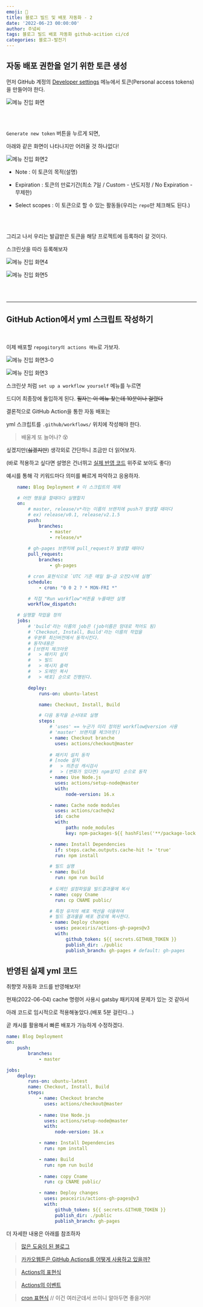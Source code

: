 ```yaml
---
emoji: 🔮
title: 블로그 빌드 및 배포 자동화 - 2
date: '2022-06-23 00:00:00'
author: 주녘씨
tags: 블로그 빌드 배포 자동화 github-acition ci/cd
categories: 블로그-발전기
---
```

## **자동 배포 권한을 얻기 위한 토큰 생성**

먼저 GitHub 계정의 [Developer settings](https://github.com/settings/apps) 메뉴에서 토큰(Personal access tokens)을 만들어야 한다.

![메뉴 진입 화면](setting.png)

<br/><br/>

`Generate new token` 버튼을 누르게 되면,

아래와 같은 화면이 나타나지만 어려울 것 하나없다!

![메뉴 진입 화면2](setting2.png)

- Note : 이 토큰의 목적(설명)

- Expiration : 토큰의 만료기간(최소 7일 / Custom - 년도지정 / No Expiration - 무제한)

- Select scopes : 이 토큰으로 할 수 있는 활동들(우리는 `repo`만 체크해도 된다.)

<br/><br/>

그리고 나서 우리는 발급받은 토큰을 해당 프로젝트에 등록하러 갈 것이다.

스크린샷을 따라 등록해보자

![메뉴 진입 화면4](setting4.png)

![메뉴 진입 화면5](setting5.png)

<br/><br/>

---

## **GitHub Action에서 yml 스크립트 작성하기**

<br/>

이제 배포할 `repogitory의 actions 메뉴`로 가보자.

![메뉴 진입 화면3-0](setting3-0.png)

![메뉴 진입 화면3](setting3.png)



스크린샷 처럼 `set up a workflow yourself` 메뉴를 누르면

드디어 최종장에 돌입하게 된다. ~~필자는 이 메뉴 찾는데 10분이나 걸렸다~~

결론적으로 GitHub Action을 통한 자동 배포는

yml 스크립트를 `.github/workflows/` 위치에 작성해야 한다.

> 배울게 또 늘어나? 😵

싶겠지만(~~싫겠지만~~) 생각외로 간단하니 조금만 더 읽어보자.

(바로 적용하고 싶다면 설명은 건너뛰고 [실제 반영 코드](#code) 위주로 보아도 좋다)

예시를 통해 각 키워드마다 의미를 빠르게 파악하고 응용하자.

```yml
    name: Blog Deployment # 이 스크립트의 제목

    # 어떤 행동을 할때마다 실행할지
    on: 
        # master, release/v*라는 이름의 브랜치에 push가 발생할 때마다
        # ex) release/v0.1, release/v2.1.5
        push:
            branches: 
                - master
                - release/v*
        
        # gh-pages 브랜치에 pull_request가 발생할 때마다
        pull_request:
            branches: 
                - gh-pages

        # cron 표현식으로 `UTC 기준 매일 월~금 오전2시에 실행`
        schedule: 
            - cron: "0 0 2 ? * MON-FRI *"

        # 직접 "Run workflow"버튼을 누를때만 실행
        workflow_dispatch: 

    # 실행할 작업을 정의
    jobs:
        # 'build'라는 이름의 job은 (job이름은 맘대로 적어도 됨)
        # 'Checkout, Install, Build'라는 이름의 작업을
        # 우분투 최신버전에서 동작시킨다.
        # 동작내용은 
        # [브랜치 체크아웃 
        #   > 패키지 설치 
        #   > 빌드 
        #   > 메시지 출력
        #   > 도메인 복사
        #   > 배포] 순으로 진행된다.

        deploy: 
            runs-on: ubuntu-latest

            name: Checkout, Install, Build

            # 다음 동작을 순서대로 실행
            steps:
                # 'uses' == 누군가 미리 정의된 workflow@version 사용
                # 'master' 브랜치를 체크아웃()
                - name: Checkout branche
                  uses: actions/checkout@master
                
                # 패키지 설치 동작 
                # [node 설치 
                #   > 의존성 캐시검사 
                #   > (변화가 있다면) npm설치] 순으로 동작
                - name: Use Node.js
                  uses: actions/setup-node@master
                  with:
                      node-version: 16.x

                - name: Cache node modules
                  uses: actions/cache@v2
                  id: cache
                  with:
                      path: node_modules
                      key: npm-packages-${{ hashFiles('**/package-lock.json') }}

                - name: Install Dependencies
                  if: steps.cache.outputs.cache-hit != 'true'
                  run: npm install

                # 빌드 실행
                - name: Build
                  run: npm run build
                    
                # 도메인 설정파일을 빌드결과물에 복사
                - name: copy Cname
                  run: cp CNAME public/ 

                # 특정 유저의 배포 액션을 이용하여
                # 빌드 결과물을 배포 경로에 복사한다.
                - name: Deploy changes
                  uses: peaceiris/actions-gh-pages@v3 
                  with:
                      github_token: ${{ secrets.GITHUB_TOKEN }}
                      publish_dir: ./public
                      publish_branch: gh-pages # default: gh-pages
```


## 반영된 실제 yml 코드 <span id="code"></span> 

취향껏 자동화 코드를 반영해보자!

현재(2022-06-04) cache 명령어 사용시 gatsby 패키지에 문제가 있는 것 같아서

아래 코드로 임시적으로 적용해놓았다.(배포 5분 걸린다...)

곧 캐시를 활용해서 빠른 배포가 가능하게 수정하겠다.


```yml
name: Blog Deployment
on: 
    push:
        branches: 
            - master

jobs:
    deploy: 
        runs-on: ubuntu-latest
        name: Checkout, Install, Build
        steps:
            - name: Checkout branche
              uses: actions/checkout@master
            
            - name: Use Node.js
              uses: actions/setup-node@master
              with:
                  node-version: 16.x

            - name: Install Dependencies
              run: npm install

            - name: Build
              run: npm run build
                
            - name: copy Cname
              run: cp CNAME public/ 

            - name: Deploy changes
              uses: peaceiris/actions-gh-pages@v3
              with:
                  github_token: ${{ secrets.GITHUB_TOKEN }}
                  publish_dir: ./public
                  publish_branch: gh-pages
```


더 자세한 내용은 아래를 참조하자

> [많은 도움이 된 블로그](https://dailyco.tech/share/gatsby-blog-auto-deploy/)

> [카카오웹툰은 GitHub Actions를 어떻게 사용하고 있을까?](https://fe-developers.kakaoent.com/2022/220106-github-actions/)

> [Actions의 표현식](https://docs.github.com/en/actions/learn-github-actions/expressions)

> [Actions의 이벤트](https://docs.github.com/en/actions/using-workflows/events-that-trigger-workflows)

> [cron 표현식](cron.png) // 이건 여러군데서 쓰이니 알아두면 좋을거야!


```toc

```